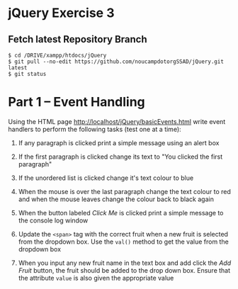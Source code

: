 # jQuery Exercise 3

## Fetch latest Repository Branch

```
$ cd /DRIVE/xampp/htdocs/jQuery
$ git pull --no-edit https://github.com/noucampdotorgSSAD/jQuery.git latest
$ git status

```


# Part 1 – Event Handling

Using the HTML page [http://localhost/jQuery/basicEvents.html](http://localhost/jQuery/basicEvents.html) write event handlers to perform the following tasks (test one at a time):

1.	If any paragraph is clicked print a simple message using an alert box

1.	If the first paragraph is clicked change its text to "You clicked the first paragraph"

1.	If the unordered list is clicked change it's text colour to blue

1.	When the mouse is over the last paragraph change the text colour to red and when the mouse leaves change the colour back to black again

1.	When the button labeled *Click Me* is clicked print a simple message to the console log window

1.	Update the ``<span>`` tag with the correct fruit when a new fruit is selected from the dropdown box.  Use the ``val()`` method to get the value from the dropdown box

1.	When you input any new fruit name in the text box and add click the *Add Fruit* button, the fruit should be added to the drop down box.  Ensure that the attribute ``value`` is also given the appropriate value

